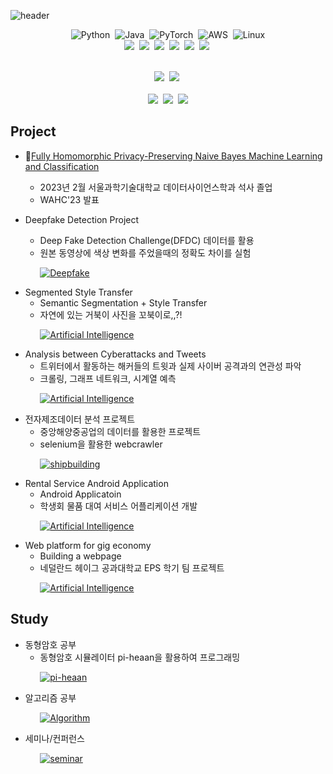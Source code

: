 ![header](https://capsule-render.vercel.app/api?type=waving&color=E0bdf9&fontColor=3c0464&height=100&section=header&text=Boyoung%20Han&fontSize=50)


<div align=center> 

  ![Python](https://img.shields.io/badge/Python-3776AB?style=flat-square&logo=python&logoColor=ffdd54)&nbsp;
  ![Java](https://img.shields.io/badge/Java-007396.svg?style=flat-square&logo=java&logoColor=white)&nbsp;
  ![PyTorch](https://img.shields.io/badge/PyTorch-EE4C2C.svg?style=flat-square&logo=pytorch&logoColor=black)&nbsp;
  ![AWS](https://img.shields.io/badge/AWS-232F3E.svg?style=flat-square&logo=amazonaws&logoColor=yellow)&nbsp;
  ![Linux](https://img.shields.io/badge/Linux-FCC624.svg?style=flat-square&logo=Linux&logoColor=black)
  <br>
  <img src="https://img.shields.io/badge/-Homomorpic Encryption-brightgreen"/>&nbsp;
  <img src="https://img.shields.io/badge/-PET-green"/>&nbsp;
  <img src="https://img.shields.io/badge/-HEaaN-yellogreen"/>&nbsp;
  <img src="https://img.shields.io/badge/-Machine Learning-blue"/>&nbsp;
  <img src="https://img.shields.io/badge/-Deep Learning-yellowgreen"/>&nbsp;
  <img src="https://img.shields.io/badge/-Information Security-lightgrey"/>&nbsp;
  <br><br>
 
  <a href="http://data.seoultech.ac.kr/"><img src="https://img.shields.io/badge/DataScience-0d1854?style=flat-square&logo=Databricks&logoColor=white&link=http://data.seoultech.ac.kr/"/></a>&nbsp;
  <a href="https://itm.seoultech.ac.kr/"><img src="https://img.shields.io/badge/IT Management-696969?style=flat-square&logo=Google Scholar&logoColor=white&link=https://itm.seoultech.ac.kr/"/></a>&nbsp;
  <br><br>
  <a href="https://b0b0.notion.site/Boyoung-Han-509d7791ea714453ab3e74e106889e23"><img src="https://img.shields.io/badge/Notion-21130d?style=flat-square&logo=Notion&logoColor=white&link=https://b0b0.notion.site/Boyoung-Han-509d7791ea714453ab3e74e106889e23"/></a>&nbsp;
  <a href="https://www.linkedin.com/in/byhan2253"><img src="https://img.shields.io/badge/Linkedin-1e81b0?style=flat-square&logo=LinkedIn&logoColor=white&link=https://www.linkedin.com/in/byhan2253"/></a>&nbsp;
  <a href="mailto:byhan2253@ds.seoultech.ac.kr"><img src="https://img.shields.io/badge/Gmail-d14836?style=flat-square&logo=Gmail&logoColor=white&link=mailto:byhan2253@ds.seoultech.ac.kr"/></a>
  
</div>

## Project
* [Fully Homomorphic Privacy-Preserving Naive Bayes Machine Learning and Classification](https://dl.acm.org/doi/abs/10.1145/3605759.3625262)
    * 2023년 2월 서울과학기술대학교 데이터사이언스학과 석사 졸업
    * WAHC'23 발표
      
* Deepfake Detection Project
    * Deep Fake Detection Challenge(DFDC) 데이터를 활용 
    * 원본 동영상에 색상 변화를 주었을때의 정확도 차이를 실험 

&nbsp;&nbsp;&nbsp;&nbsp;&nbsp;&nbsp;&nbsp;&nbsp;&nbsp;&nbsp;&nbsp;&nbsp;[![Deepfake](https://github-readme-stats.vercel.app/api/pin/?username=bobo-0&repo=deepfake_detection&theme=buefy&show_owner=True)](https://github.com/bobo-0/deepfake_detection)  

* Segmented Style Transfer
    * Semantic Segmentation + Style Transfer
    * 자연에 있는 거북이 사진을 꼬북이로,,?!
    
&nbsp;&nbsp;&nbsp;&nbsp;&nbsp;&nbsp;&nbsp;&nbsp;&nbsp;&nbsp;&nbsp;&nbsp;[![Artificial Intelligence](https://github-readme-stats.vercel.app/api/pin/?username=bobo-0&repo=artificial-intelligence&theme=buefy&show_owner=True)](https://github.com/bobo-0/artificial-intelligence)

* Analysis between Cyberattacks and Tweets
    * 트위터에서 활동하는 해커들의 트윗과 실제 사이버 공격과의 연관성 파악
    * 크롤링, 그래프 네트워크, 시계열 예측
    
&nbsp;&nbsp;&nbsp;&nbsp;&nbsp;&nbsp;&nbsp;&nbsp;&nbsp;&nbsp;&nbsp;&nbsp;[![Artificial Intelligence](https://github-readme-stats.vercel.app/api/pin/?username=bobo-0&repo=cyberattack&theme=buefy&show_owner=True)](https://github.com/bobo-0/cyberattack)

* 전자제조데이터 분석 프로젝트
    * 중앙해양중공업의 데이터를 활용한 프로젝트
    * selenium을 활용한 webcrawler

&nbsp;&nbsp;&nbsp;&nbsp;&nbsp;&nbsp;&nbsp;&nbsp;&nbsp;&nbsp;&nbsp;&nbsp;[![shipbuilding](https://github-readme-stats.vercel.app/api/pin/?username=bobo-0&repo=project_shipbuilding&theme=buefy&show_owner=True)](https://github.com/bobo-0/project_shipbuilding)

* Rental Service Android Application
    * Android Applicatoin
    * 학생회 물품 대여 서비스 어플리케이션 개발
    
&nbsp;&nbsp;&nbsp;&nbsp;&nbsp;&nbsp;&nbsp;&nbsp;&nbsp;&nbsp;&nbsp;&nbsp;[![Artificial Intelligence](https://github-readme-stats.vercel.app/api/pin/?username=bobo-0&repo=withyou&theme=buefy&show_owner=True)](https://github.com/bobo-0/withyou)

* Web platform for gig economy
    * Building a webpage
    * 네덜란드 헤이그 공과대학교 EPS 학기 팀 프로젝트
    
&nbsp;&nbsp;&nbsp;&nbsp;&nbsp;&nbsp;&nbsp;&nbsp;&nbsp;&nbsp;&nbsp;&nbsp;[![Artificial Intelligence](https://github-readme-stats.vercel.app/api/pin/?username=bobo-0&repo=EuropeanProjectSemester&theme=buefy&show_owner=True)](https://github.com/bobo-0/EuropeanProjectSemester)




## Study
* 동형암호 공부
    * 동형암호 시뮬레이터 pi-heaan을 활용하여 프로그래밍

&nbsp;&nbsp;&nbsp;&nbsp;&nbsp;&nbsp;&nbsp;&nbsp;&nbsp;&nbsp;&nbsp;&nbsp;[![pi-heaan](https://github-readme-stats.vercel.app/api/pin/?username=bobo-0&repo=pi-heaan&theme=buefy&show_owner=True)](https://github.com/bobo-0/pi-heaan)

* 알고리즘 공부

&nbsp;&nbsp;&nbsp;&nbsp;&nbsp;&nbsp;&nbsp;&nbsp;&nbsp;&nbsp;&nbsp;&nbsp;[![Algorithm](https://github-readme-stats.vercel.app/api/pin/?username=bobo-0&repo=algorithm&theme=buefy&show_owner=True)](https://github.com/bobo-0/algorithm)


* 세미나/컨퍼런스

&nbsp;&nbsp;&nbsp;&nbsp;&nbsp;&nbsp;&nbsp;&nbsp;&nbsp;&nbsp;&nbsp;&nbsp;[![seminar](https://github-readme-stats.vercel.app/api/pin/?username=bobo-0&repo=seminar&theme=buefy&show_owner=True)](https://github.com/bobo-0/seminar)
